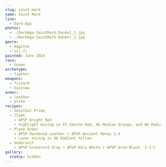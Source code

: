 ```yaml
---
slug: saint-mark
name: Saint Mark
line:
  - Dark-Age
photos:
  - ./DarkAge-SaintMark-Dankel_1.jpg
  - ./DarkAge-SaintMark-Dankel_2.jpg
genre:
  - magitek
  - sci-fi
painted: June 2024
race:
  - human
archetype:
  - fighter
weapons:
  - firearm
  - buzzsaw
armor:
  - leather
  - plate
recipes:
  - Zenithal Prime
  - Cloak
    - APSP Bright Red
    - highlight mixing in P3 Skorne Red, AK Medium Orange, and AK Radiant Yellow
  - Plate Armor
    - APSP Hardened Leather + APSP Ancient Honey 1:4
    - Layer mixing in AK Radiant Yellow
  - Undersuit
    - APSP Gravelord Gray + APSP Holy White + APSP Grim Black  1:3:1
gallery:
  status: hidden
---
```

